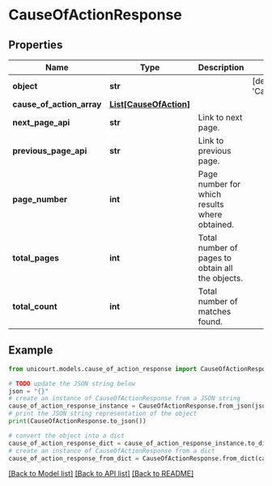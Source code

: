 # CauseOfActionResponse


## Properties

Name | Type | Description | Notes
------------ | ------------- | ------------- | -------------
**object** | **str** |  | [default to 'CauseOfActionResponse']
**cause_of_action_array** | [**List[CauseOfAction]**](CauseOfAction.md) |  | 
**next_page_api** | **str** | Link to next page. | 
**previous_page_api** | **str** | Link to previous page. | 
**page_number** | **int** | Page number for which results where obtained. | 
**total_pages** | **int** | Total number of pages to obtain all the objects. | 
**total_count** | **int** | Total number of matches found. | 

## Example

```python
from unicourt.models.cause_of_action_response import CauseOfActionResponse

# TODO update the JSON string below
json = "{}"
# create an instance of CauseOfActionResponse from a JSON string
cause_of_action_response_instance = CauseOfActionResponse.from_json(json)
# print the JSON string representation of the object
print(CauseOfActionResponse.to_json())

# convert the object into a dict
cause_of_action_response_dict = cause_of_action_response_instance.to_dict()
# create an instance of CauseOfActionResponse from a dict
cause_of_action_response_from_dict = CauseOfActionResponse.from_dict(cause_of_action_response_dict)
```
[[Back to Model list]](../README.md#documentation-for-models) [[Back to API list]](../README.md#documentation-for-api-endpoints) [[Back to README]](../README.md)


